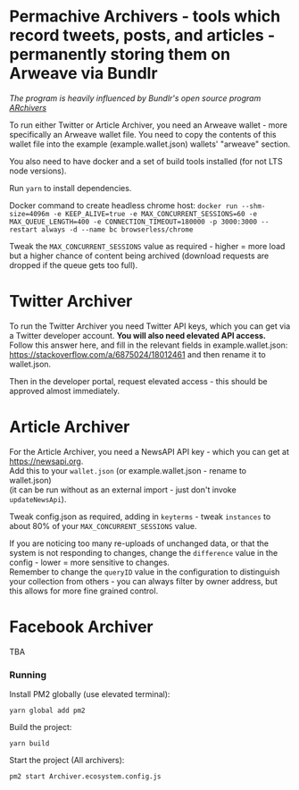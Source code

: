 # Permachive Archivers - tools which record tweets, posts, and articles - permanently storing them on Arweave via Bundlr

*The program is heavily influenced by Bundlr's open source program [ARchivers](https://github.com/Bundlr-Network/ARchivers)*

To run either Twitter or Article Archiver, you need an Arweave wallet - more specifically an Arweave wallet file.
You need to copy the contents of this wallet file into the example (example.wallet.json) wallets' "arweave" section.

You also need to have docker and a set of build tools installed (for not LTS node versions).  

Run `yarn` to install dependencies.

Docker command to create headless chrome host:
`docker run --shm-size=4096m -e KEEP_ALIVE=true -e MAX_CONCURRENT_SESSIONS=60 -e MAX_QUEUE_LENGTH=400 -e CONNECTION_TIMEOUT=180000 -p 3000:3000 --restart always -d --name bc browserless/chrome`

Tweak the `MAX_CONCURRENT_SESSIONS` value as required - higher = more load but a higher chance of content being archived (download requests are dropped if the queue gets too full).

# Twitter Archiver
To run the Twitter Archiver you need Twitter API keys, which you can get via a Twitter developer account.
**You will also need elevated API access.**
Follow this answer here, and fill in the relevant fields in example.wallet.json:  
https://stackoverflow.com/a/6875024/18012461
and then rename it to wallet.json.

Then in the developer portal, request elevated access - this should be approved almost immediately.

# Article Archiver
For the Article Archiver, you need a NewsAPI API key - which you can get at https://newsapi.org.  
Add this to your `wallet.json` (or example.wallet.json - rename to wallet.json)  
(it can be run without as an external import - just don't invoke `updateNewsApi`).

Tweak config.json as required, adding in `keyterms` - tweak `instances` to about 80% of your `MAX_CONCURRENT_SESSIONS` value.  

If you are noticing too many re-uploads of unchanged data, or that the system is not responding to changes, change the `difference` value in the config - lower = more sensitive to changes.  
Remember to change the `queryID` value in the configuration to distinguish your collection from others - you can always filter by owner address, but this allows for more fine grained control.

# Facebook Archiver
TBA

### Running

Install PM2 globally (use elevated terminal):   

`yarn global add pm2`  

Build the project:  

`yarn build`  

Start the project (All archivers): 
 
`pm2 start Archiver.ecosystem.config.js`  

